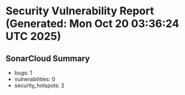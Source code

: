 # Security Vulnerability Report (Generated: Mon Oct 20 03:36:24 UTC 2025)


## SonarCloud Summary
* bugs: 1
* vulnerabilities: 0
* security_hotspots: 2
